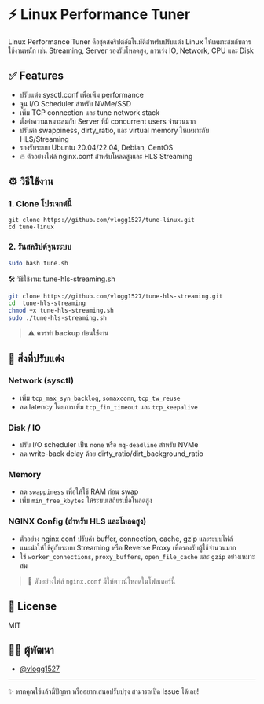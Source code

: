# ⚡ Linux Performance Tuner

Linux Performance Tuner คือชุดสคริปต์อัตโนมัติสำหรับปรับแต่ง Linux ให้เหมาะสมกับการใช้งานหนัก เช่น Streaming, Server รองรับโหลดสูง, การเร่ง IO, Network, CPU และ Disk

## ✅ Features

- ปรับแต่ง sysctl.conf เพื่อเพิ่ม performance
- จูน I/O Scheduler สำหรับ NVMe/SSD
- เพิ่ม TCP connection และ tune network stack
- ตั้งค่าความเหมาะสมกับ Server ที่มี concurrent users จำนวนมาก
- ปรับค่า swappiness, dirty_ratio, และ virtual memory ให้เหมาะกับ HLS/Streaming
- รองรับระบบ Ubuntu 20.04/22.04, Debian, CentOS
- 🔥 ตัวอย่างไฟล์ nginx.conf สำหรับโหลดสูงและ HLS Streaming

## ⚙️ วิธีใช้งาน

### 1. Clone โปรเจกต์นี้
```
git clone https://github.com/vlogg1527/tune-linux.git
cd tune-linux
```

### 2. รันสคริปต์จูนระบบ
```bash
sudo bash tune.sh
```



🛠 วิธีใช้งาน: tune-hls-streaming.sh
```bash
git clone https://github.com/vlogg1527/tune-hls-streaming.git
cd  tune-hls-streaming
chmod +x tune-hls-streaming.sh
sudo ./tune-hls-streaming.sh
```


> ⚠️ **ควรทำ backup ก่อนใช้งาน**

## 🧠 สิ่งที่ปรับแต่ง

### Network (sysctl)
- เพิ่ม `tcp_max_syn_backlog`, `somaxconn`, `tcp_tw_reuse`
- ลด latency โดยการเพิ่ม `tcp_fin_timeout` และ `tcp_keepalive`

### Disk / IO
- ปรับ I/O scheduler เป็น `none` หรือ `mq-deadline` สำหรับ NVMe
- ลด write-back delay ด้วย dirty_ratio/dirt_background_ratio

### Memory
- ลด `swappiness` เพื่อให้ใช้ RAM ก่อน swap
- เพิ่ม `min_free_kbytes` ให้ระบบเสถียรเมื่อโหลดสูง

### NGINX Config (สำหรับ HLS และโหลดสูง)
- ตัวอย่าง nginx.conf ปรับค่า buffer, connection, cache, gzip และระบบไฟล์
- แนะนำให้ใช้คู่กับระบบ Streaming หรือ Reverse Proxy เพื่อรองรับผู้ใช้จำนวนมาก
- ใช้ `worker_connections`, `proxy_buffers`, `open_file_cache` และ `gzip` อย่างเหมาะสม

> 🔧 ตัวอย่างไฟล์ `nginx.conf` มีให้ดาวน์โหลดในโฟลเดอร์นี้

## 📄 License

MIT

## 🙋‍♂️ ผู้พัฒนา

- [@vlogg1527](https://github.com/vlogg1527)

---

✨ หากคุณใช้แล้วมีปัญหา หรืออยากเสนอปรับปรุง สามารถเปิด Issue ได้เลย!
